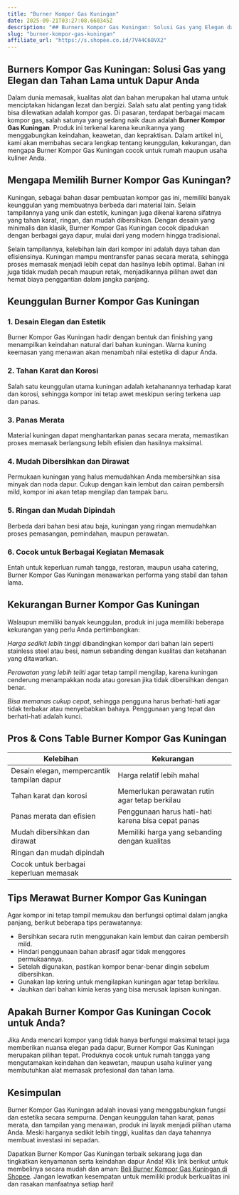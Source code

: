 ```yaml
---
title: "Burner Kompor Gas Kuningan"
date: 2025-09-21T03:27:08.660345Z
description: "## Burners Kompor Gas Kuningan: Solusi Gas yang Elegan dan Tahan Lama untuk Dapur Anda..."
slug: "burner-kompor-gas-kuningan"
affiliate_url: "https://s.shopee.co.id/7V44C68VX2"
---
```

## Burners Kompor Gas Kuningan: Solusi Gas yang Elegan dan Tahan Lama untuk Dapur Anda

Dalam dunia memasak, kualitas alat dan bahan merupakan hal utama untuk menciptakan hidangan lezat dan bergizi. Salah satu alat penting yang tidak bisa dilewatkan adalah kompor gas. Di pasaran, terdapat berbagai macam kompor gas, salah satunya yang sedang naik daun adalah **Burner Kompor Gas Kuningan**. Produk ini terkenal karena keunikannya yang menggabungkan keindahan, keawetan, dan kepraktisan. Dalam artikel ini, kami akan membahas secara lengkap tentang keunggulan, kekurangan, dan mengapa Burner Kompor Gas Kuningan cocok untuk rumah maupun usaha kuliner Anda.

## Mengapa Memilih Burner Kompor Gas Kuningan?

Kuningan, sebagai bahan dasar pembuatan kompor gas ini, memiliki banyak keunggulan yang membuatnya berbeda dari material lain. Selain tampilannya yang unik dan estetik, kuningan juga dikenal karena sifatnya yang tahan karat, ringan, dan mudah dibersihkan. Dengan desain yang minimalis dan klasik, Burner Kompor Gas Kuningan cocok dipadukan dengan berbagai gaya dapur, mulai dari yang modern hingga tradisional.

Selain tampilannya, kelebihan lain dari kompor ini adalah daya tahan dan efisiensinya. Kuningan mampu mentransfer panas secara merata, sehingga proses memasak menjadi lebih cepat dan hasilnya lebih optimal. Bahan ini juga tidak mudah pecah maupun retak, menjadikannya pilihan awet dan hemat biaya penggantian dalam jangka panjang.

## Keunggulan Burner Kompor Gas Kuningan

### 1. Desain Elegan dan Estetik
Burner Kompor Gas Kuningan hadir dengan bentuk dan finishing yang menampilkan keindahan natural dari bahan kuningan. Warna kuning keemasan yang menawan akan menambah nilai estetika di dapur Anda.

### 2. Tahan Karat dan Korosi
Salah satu keunggulan utama kuningan adalah ketahanannya terhadap karat dan korosi, sehingga kompor ini tetap awet meskipun sering terkena uap dan panas.

### 3. Panas Merata
Material kuningan dapat menghantarkan panas secara merata, memastikan proses memasak berlangsung lebih efisien dan hasilnya maksimal.

### 4. Mudah Dibersihkan dan Dirawat
Permukaan kuningan yang halus memudahkan Anda membersihkan sisa minyak dan noda dapur. Cukup dengan kain lembut dan cairan pembersih mild, kompor ini akan tetap mengilap dan tampak baru.

### 5. Ringan dan Mudah Dipindah
Berbeda dari bahan besi atau baja, kuningan yang ringan memudahkan proses pemasangan, pemindahan, maupun perawatan.

### 6. Cocok untuk Berbagai Kegiatan Memasak
Entah untuk keperluan rumah tangga, restoran, maupun usaha catering, Burner Kompor Gas Kuningan menawarkan performa yang stabil dan tahan lama.

## Kekurangan Burner Kompor Gas Kuningan

Walaupun memiliki banyak keunggulan, produk ini juga memiliki beberapa kekurangan yang perlu Anda pertimbangkan:

*Harga sedikit lebih tinggi* dibandingkan kompor dari bahan lain seperti stainless steel atau besi, namun sebanding dengan kualitas dan ketahanan yang ditawarkan.

*Perawatan yang lebih teliti* agar tetap tampil mengilap, karena kuningan cenderung menampakkan noda atau goresan jika tidak dibersihkan dengan benar.

*Bisa memanas cukup cepat*, sehingga pengguna harus berhati-hati agar tidak terbakar atau menyebabkan bahaya. Penggunaan yang tepat dan berhati-hati adalah kunci.

## Pros & Cons Table Burner Kompor Gas Kuningan

| Kelebihan                                       | Kekurangan                                             |
|--------------------------------------------------|--------------------------------------------------------|
| Desain elegan, mempercantik tampilan dapur     | Harga relatif lebih mahal                            |
| Tahan karat dan korosi                         | Memerlukan perawatan rutin agar tetap berkilau      |
| Panas merata dan efisien                        | Penggunaan harus hati-hati karena bisa cepat panas  |
| Mudah dibersihkan dan dirawat                   | Memiliki harga yang sebanding dengan kualitas     |
| Ringan dan mudah dipindah                      |                                                         |
| Cocok untuk berbagai keperluan memasak          |                                                         |

## Tips Merawat Burner Kompor Gas Kuningan

Agar kompor ini tetap tampil memukau dan berfungsi optimal dalam jangka panjang, berikut beberapa tips perawatannya:

- Bersihkan secara rutin menggunakan kain lembut dan cairan pembersih mild.
- Hindari penggunaan bahan abrasif agar tidak menggores permukaannya.
- Setelah digunakan, pastikan kompor benar-benar dingin sebelum dibersihkan.
- Gunakan lap kering untuk mengilapkan kuningan agar tetap berkilau.
- Jauhkan dari bahan kimia keras yang bisa merusak lapisan kuningan.

## Apakah Burner Kompor Gas Kuningan Cocok untuk Anda?

Jika Anda mencari kompor yang tidak hanya berfungsi maksimal tetapi juga memberikan nuansa elegan pada dapur, Burner Kompor Gas Kuningan merupakan pilihan tepat. Produknya cocok untuk rumah tangga yang mengutamakan keindahan dan keawetan, maupun usaha kuliner yang membutuhkan alat memasak profesional dan tahan lama.

## Kesimpulan

Burner Kompor Gas Kuningan adalah inovasi yang menggabungkan fungsi dan estetika secara sempurna. Dengan keunggulan tahan karat, panas merata, dan tampilan yang menawan, produk ini layak menjadi pilihan utama Anda. Meski harganya sedikit lebih tinggi, kualitas dan daya tahannya membuat investasi ini sepadan.

Dapatkan Burner Kompor Gas Kuningan terbaik sekarang juga dan tingkatkan kenyamanan serta keindahan dapur Anda! Klik link berikut untuk membelinya secara mudah dan aman: [Beli Burner Kompor Gas Kuningan di Shopee](https://s.shopee.co.id/7V44C68VX2). Jangan lewatkan kesempatan untuk memiliki produk berkualitas ini dan rasakan manfaatnya setiap hari!